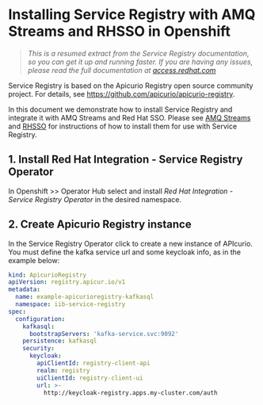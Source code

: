 # Installing Service Registry with AMQ Streams and RHSSO in Openshift

> *This is a resumed extract from the Service Registry documentation, so you can get it up and running faster. If you are having any issues, please read the full documentation at [access.redhat.com](https://access.redhat.com/documentation/en-us/red_hat_integration/2022.q3/html/installing_and_deploying_service_registry_on_openshift/index)*

Service Registry is based on the Apicurio Registry open source community project. For details, see https://github.com/apicurio/apicurio-registry.

In this document we demonstrate how to install Service Registry and integrate it with AMQ Streams and Red Hat SSO. Please see [AMQ Streams](https://github.com/jonathansimas/service-registry/tree/main/gitops/amq-streams) and [RHSSO](https://github.com/jonathansimas/service-registry/tree/main/gitops/rhsso) for instructions of how to install them for use with Service Registry.

## 1. Install Red Hat Integration - Service Registry Operator

In Openshift >> Operator Hub select and install *Red Hat Integration - Service Registry Operator* in the desired namespace.

## 2. Create Apicurio Registry instance

In the Service Registry Operator click to create a new instance of APIcurio. You must define the kafka service url and some keycloak info, as in the example below:


```yaml
kind: ApicurioRegistry
apiVersion: registry.apicur.io/v1
metadata:
  name: example-apicurioregistry-kafkasql
  namespace: iib-service-registry
spec:
  configuration:
    kafkasql:
      bootstrapServers: 'kafka-service.svc:9092'
    persistence: kafkasql
    security:
      keycloak:
        apiClientId: registry-client-api
        realm: registry
        uiClientId: registry-client-ui
        url: >-
          http://keycloak-registry.apps.my-cluster.com/auth
```





